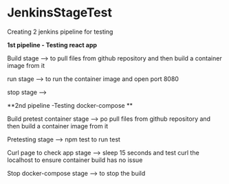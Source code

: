 # JenkinsStageTest
Creating 2  jenkins pipeline for testing

**1st pipeline - Testing  react app**

Build stage --> to pull files from github repository and then build a container image from it

run stage --> to run the container image and open port 8080 

stop stage --> 

**2nd pipeline -Testing docker-compose **

Build pretest container stage --> po pull files from github repository and then build a container image from it

Pretesting stage --> npm test to run test

Curl page to check app stage --> sleep 15 seconds and test curl the localhost to ensure container build has no issue

Stop docker-compose stage --> to stop the build
